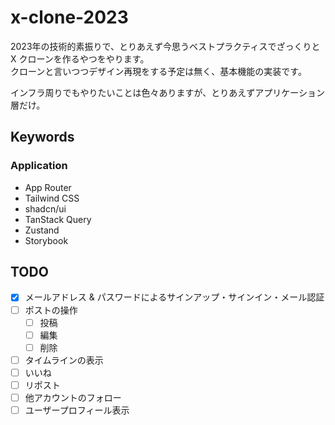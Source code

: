 # x-clone-2023

2023年の技術的素振りで、とりあえず今思うベストプラクティスでざっくりと X クローンを作るやつをやります。  
クローンと言いつつデザイン再現をする予定は無く、基本機能の実装です。

インフラ周りでもやりたいことは色々ありますが、とりあえずアプリケーション層だけ。

## Keywords

### Application

- App Router
- Tailwind CSS
- shadcn/ui
- TanStack Query
- Zustand
- Storybook

## TODO

- [x] メールアドレス & パスワードによるサインアップ・サインイン・メール認証
- [ ] ポストの操作
  - [ ] 投稿
  - [ ] 編集
  - [ ] 削除
- [ ] タイムラインの表示
- [ ] いいね
- [ ] リポスト
- [ ] 他アカウントのフォロー
- [ ] ユーザープロフィール表示
